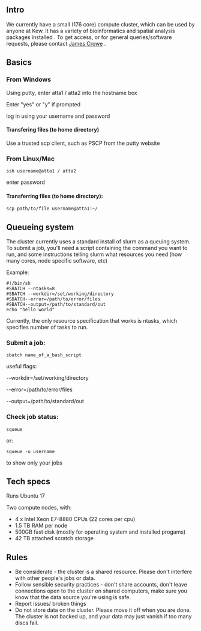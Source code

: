 
## Intro

We currently have a small (176 core) compute cluster, which can be used by anyone at Kew. It has a variety of bioinformatics and spatial analysis packages installed . To get access, or for general queries/software requests, please contact [James Crowe](mailto:james.crowe@kew.org) .

## Basics

### From Windows
Using putty, enter atta1 / atta2 into the hostname box

Enter "yes" or "y" if prompted

log in using your username and password

#### Transfering files (to home directory)

Use a trusted scp client, such as PSCP from the putty website

### From Linux/Mac
```
ssh username@atta1 / atta2
```
  enter password
#### Transferring files (to home directory):
```
scp path/to/file username@atta1:~/
```
## Queueing system
The cluster currently uses a standard install of slurm as a queuing system.
To submit a job, you'll need a script containing the command you want to run, and some instructions telling slurm what resources you need (how many cores, node specific software, etc)

Example:
```
#!/bin/sh
#SBATCH --ntasks=8
#SBATCH --workdir=/set/working/directory
#SBATCH--error=/path/to/error/files
#SBATCH--output=/path/to/standard/out
echo "hello world"

```
Currently, the only resource specification that works is ntasks, which specifies number of tasks to run.

### Submit a job:
```
sbatch name_of_a_bash_script
```
useful flags:

--workdir=/set/working/directory

--error=/path/to/error/files

--output=/path/to/standard/out

### Check job status:
```
squeue
```
or:
```
squeue -u username
```
to show only your jobs


## Tech specs
Runs Ubuntu 17

Two compute nodes, with:

* 4 x  Intel Xeon E7-8880 CPUs (22 cores per cpu)
* 1.5 TB RAM per node
* 500GB fast disk (mostly for operating system and installed progams)
* 42 TB attached scratch storage


## Rules
* Be considerate - the cluster is a shared resource. Please don't interfere with other people's jobs or data.
* Follow sensible security practices - don't share accounts, don't leave connections open to the cluster on shared computers, make sure you know that the data source you're using is safe.
* Report issues/ broken things
* Do not store data on the cluster. Please move it off when you are done. The cluster is not backed up, and your data may just vanish if too many discs fail.
